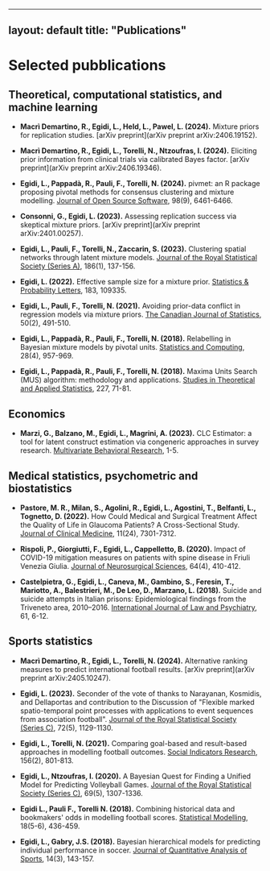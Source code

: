 
---
layout: default
title: "Publications"
---



# Selected pubblications

## Theoretical, computational statistics, and machine learning

- **Macrì Demartino, R., Egidi, L., Held, L., Pawel, L. (2024).** Mixture priors for replication studies. [arXiv preprint](arXiv preprint arXiv:2406.19152).

- **Macrì Demartino, R., Egidi, L., Torelli, N., Ntzoufras, I. (2024).** Eliciting prior information from clinical trials via calibrated Bayes factor. [arXiv preprint](arXiv preprint arXiv:2406.19346).

- **Egidi, L., Pappadà, R., Pauli, F., Torelli, N. (2024).** pivmet: an R package proposing pivotal methods for consensus clustering and mixture modelling. [Journal of Open Source Software](https://joss.theoj.org/), 98(9), 6461-6466.

- **Consonni, G., Egidi, L. (2023).** Assessing replication success via skeptical mixture priors. [arXiv preprint](arXiv preprint arXiv:2401.00257).

- **Egidi, L., Pauli, F., Torelli, N., Zaccarin, S. (2023).** Clustering spatial networks through latent mixture models. [Journal of the Royal Statistical Society (Series A)](https://rss.onlinelibrary.wiley.com/journal/1467985x), 186(1), 137-156.

- **Egidi, L. (2022).** Effective sample size for a mixture prior. [Statistics & Probability Letters](https://www.journals.elsevier.com/statistics-and-probability-letters), 183, 109335.

- **Egidi, L., Pauli, F., Torelli, N. (2021).** Avoiding prior-data conflict in regression models via mixture priors. [The Canadian Journal of Statistics](https://onlinelibrary.wiley.com/journal/17089461), 50(2), 491-510.

- **Egidi, L., Pappadà, R., Pauli, F., Torelli, N. (2018).** Relabelling in Bayesian mixture models by pivotal units. [Statistics and Computing](https://www.springer.com/journal/11222), 28(4), 957-969.

- **Egidi, L., Pappadà, R., Pauli, F., Torelli, N. (2018).** Maxima Units Search (MUS) algorithm: methodology and applications. [Studies in Theoretical and Applied Statistics](https://link.springer.com/chapter/10.1007/978-3-319-73906-9_7), 227, 71-81.

## Economics

- **Marzi, G., Balzano, M., Egidi, L., Magrini, A. (2023).** CLC Estimator: a tool for latent construct estimation via congeneric approaches in survey research. [Multivariate Behavioral Research](https://www.tandfonline.com/toc/hmbr20/current), 1-5.


## Medical statistics, psychometric and biostatistics

- **Pastore, M. R., Milan, S., Agolini, R., Egidi, L., Agostini, T., Belfanti, L., Tognetto, D. (2022).** How Could Medical and Surgical Treatment Affect the Quality of Life in Glaucoma Patients? A Cross-Sectional Study. [Journal of Clinical Medicine](https://www.mdpi.com/journal/jcm), 11(24), 7301-7312.

- **Rispoli, P., Giorgiutti, F., Egidi, L., Cappelletto, B. (2020).** Impact of COVID-19 mitigation measures on patients with spine disease in Friuli Venezia Giulia. [Journal of Neurosurgical Sciences](https://www.minervamedica.it/en/journals/neurosurgical-sciences/), 64(4), 410-412.

- **Castelpietra, G., Egidi, L., Caneva, M., Gambino, S., Feresin, T., Mariotto, A., Balestrieri, M., De Leo, D., Marzano, L. (2018).** Suicide and suicide attempts in Italian prisons: Epidemiological findings from the Triveneto area, 2010–2016. [International Journal of Law and Psychiatry](https://www.journals.elsevier.com/international-journal-of-law-and-psychiatry), 61, 6-12.



## Sports statistics

- **Macrì Demartino, R., Egidi, L., Torelli, N. (2024).** Alternative ranking measures to predict international football results. [arXiv preprint](arXiv preprint arXiv:2405.10247).

- **Egidi, L. (2023).** Seconder of the vote of thanks to Narayanan, Kosmidis, and Dellaportas and contribution to the Discussion of "Flexible marked spatio-temporal point processes with applications to event sequences from association football". [Journal of the Royal Statistical Society (Series C)](https://rss.onlinelibrary.wiley.com/journal/14679876), 72(5), 1129-1130.

- **Egidi, L., Torelli, N. (2021).** Comparing goal-based and result-based approaches in modelling football outcomes. [Social Indicators Research](https://link.springer.com/journal/11205), 156(2), 801-813.

- **Egidi, L., Ntzoufras, I. (2020).** A Bayesian Quest for Finding a Unified Model for Predicting Volleyball Games. [Journal of the Royal Statistical Society (Series C)](https://rss.onlinelibrary.wiley.com/journal/14679876), 69(5), 1307-1336.

- **Egidi L., Pauli F., Torelli N. (2018).** Combining historical data and bookmakers' odds in modelling football scores. [Statistical Modelling](https://journals.sagepub.com/home/smj), 18(5-6), 436-459.

- **Egidi, L., Gabry, J.S. (2018).** Bayesian hierarchical models for predicting individual performance in soccer. [Journal of Quantitative Analysis of Sports](https://www.degruyter.com/journal/key/jqas/html), 14(3), 143-157.